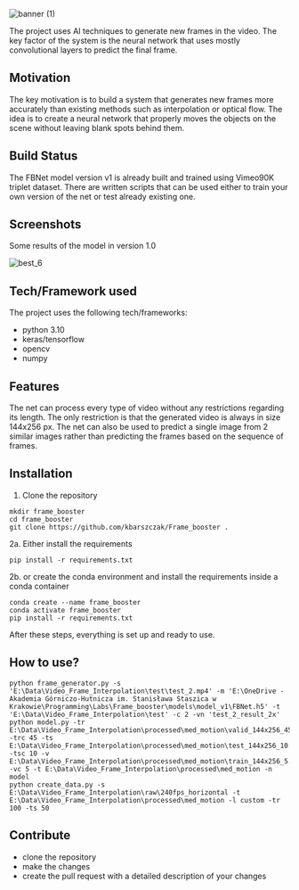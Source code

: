 ![banner (1)](https://user-images.githubusercontent.com/72699445/232047516-68669452-efd0-4500-9c52-c4a377ff4a11.png)

The project uses AI techniques to generate new frames in the video. The key factor of the system is the neural network that uses mostly convolutional layers to predict the final frame.

## Motivation

The key motivation is to build a system that generates new frames more accurately than existing methods such as interpolation or optical flow. The idea is to create a neural network that properly moves the objects on the scene without leaving blank spots behind them.

## Build Status

The FBNet model version v1 is already built and trained using Vimeo90K triplet dataset. There are written scripts that can be used either to train your own version of the net or test already existing one.

## Screenshots

Some results of the model in version 1.0

![best_6](https://user-images.githubusercontent.com/72699445/235080906-dc429c74-6286-4280-a42c-e79a961aa8fd.png)

## Tech/Framework used

The project uses the following tech/frameworks:
- python 3.10
- keras/tensorflow
- opencv
- numpy

## Features

The net can process every type of video without any restrictions regarding its length. The only restriction is that the generated video is always in size 144x256 px. The net can also be used to predict a single image from 2 similar images rather than predicting the frames based on the sequence of frames.

## Installation

1. Clone the repository
```
mkdir frame_booster
cd frame_booster
git clone https://github.com/kbarszczak/Frame_booster .
```

2a. Either install the requirements
```
pip install -r requirements.txt
```

2b. or create the conda environment and install the requirements inside a conda container
```
conda create --name frame_booster
conda activate frame_booster
pip install -r requirements.txt
```

After these steps, everything is set up and ready to use.

## How to use?

```
python frame_generator.py -s 'E:\Data\Video_Frame_Interpolation\test\test_2.mp4' -m 'E:\OneDrive - Akademia Górniczo-Hutnicza im. Stanisława Staszica w Krakowie\Programming\Labs\Frame_booster\models\model_v1\FBNet.h5' -t 'E:\Data\Video_Frame_Interpolation\test' -c 2 -vn 'test_2_result_2x'
python model.py -tr E:\Data\Video_Frame_Interpolation\processed\med_motion\valid_144x256_45.tfrecords -trc 45 -ts E:\Data\Video_Frame_Interpolation\processed\med_motion\test_144x256_10.tfrecords -tsc 10 -v E:\Data\Video_Frame_Interpolation\processed\med_motion\train_144x256_5.tfrecords -vc 5 -t E:\Data\Video_Frame_Interpolation\processed\med_motion -n model
python create_data.py -s E:\Data\Video_Frame_Interpolation\raw\240fps_horizontal -t E:\Data\Video_Frame_Interpolation\processed\med_motion -l custom -tr 100 -ts 50

```

## Contribute
- clone the repository
- make the changes
- create the pull request with a detailed description of your changes
